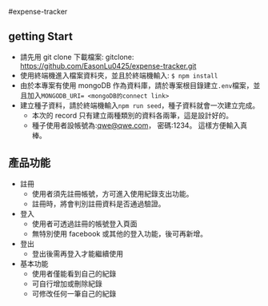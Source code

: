 #expense-tracker

## getting Start

- 請先用 git clone 下載檔案: gitclone: https://github.com/EasonLu0425/expense-tracker.git
- 使用終端機進入檔案資料夾，並且於終端機輸入: `$ npm install`
- 由於本專案有使用 mongoDB 作為資料庫，請於專案根目錄建立`.env`檔案，並且加入`MONGODB_URI= <mongoDB的connect link>`
- 建立種子資料，請於終端機輸入`npm run seed`，種子資料就會一次建立完成。
  - 本次的 record 只有建立兩種類別的資料各兩筆，這是設計好的。
  - 種子使用者設帳號為:qwe@qwe.com， 密碼:1234。 這樣方便輸入真棒。

## 產品功能

- 註冊
  - 使用者須先註冊帳號，方可進入使用紀錄支出功能。
  - 註冊時，將會判別註冊資料是否通過驗證。
- 登入
  - 使用者可透過註冊的帳號登入頁面
  - 無特別使用 facebook 或其他的登入功能，後可再新增。
- 登出
  - 登出後需再登入才能繼續使用
- 基本功能
  - 使用者僅能看到自己的紀錄
  - 可自行增加或刪除紀錄
  - 可修改任何一筆自己的紀錄
